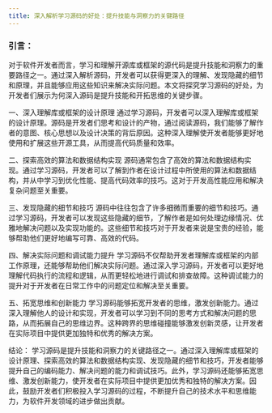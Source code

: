 ```yaml
---
title: 深入解析学习源码的好处：提升技能与洞察力的关键路径
---
```


### 引言：
对于软件开发者而言，学习和理解开源库或框架的源代码是提升技能和洞察力的重要路径之一。通过深入解析源码，开发者可以获得更深入的理解、发现隐藏的细节和原理，并且能够应用这些知识来解决实际问题。本文将探究学习源码的好处，为开发者们展示为何深入源码是提升技能和开拓思维的关键步骤。

一、深入理解库或框架的设计原理
通过学习源码，开发者可以深入理解库或框架的设计原理。源码是开发者们思考和设计的产物，通过阅读源码，我们能够了解作者的意图、核心思想以及设计决策的背后原因。这种深入理解使开发者能够更好地使用和扩展这些开源工具，从而提高代码质量和效率。

二、探索高效的算法和数据结构实现
源码通常包含了高效的算法和数据结构实现。通过学习源码，开发者可以了解到作者在设计过程中所使用的算法和数据结构，并从中学习到优化性能、提高代码效率的技巧。这对于开发高性能应用和解决复杂问题至关重要。

三、发现隐藏的细节和技巧
源码中往往包含了许多细微而重要的细节和技巧。通过学习源码，开发者可以发现这些隐藏的细节，了解作者是如何处理边缘情况、优雅地解决问题以及实现功能的。这些细节和技巧对于开发者来说是宝贵的经验，能够帮助他们更好地编写可靠、高效的代码。

四、解决实际问题和调试能力提升
学习源码不仅帮助开发者理解库或框架的内部工作原理，还能够帮助他们解决实际问题。通过深入学习源码，开发者可以更好地理解代码执行的流程和逻辑，从而更轻松地进行调试和排查故障。这种调试能力的提升对于开发者在日常工作中的问题定位和解决至关重要。

五、拓宽思维和创新能力
学习源码能够拓宽开发者的思维，激发创新能力。通过深入理解他人的设计和实现，开发者可以学习到不同的思考方式和解决问题的思路，从而拓展自己的思维边界。这种跨界的思维碰撞能够激发创新灵感，让开发者在实际项目中提供更加独特和优秀的解决方案。

结论：
学习源码是提升技能和洞察力的关键路径之一。通过深入理解库或框架的设计原理、探索高效的算法和数据结构实现、发现隐藏的细节和技巧，开发者能够提升自己的编码能力、解决问题的能力和调试技巧。此外，学习源码还能够拓宽思维、激发创新能力，使开发者在实际项目中提供更加优秀和独特的解决方案。因此，鼓励开发者们积极投入学习源码的过程，不断提升自己的技术水平和思维能力，为软件开发领域的进步做出贡献。